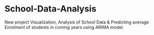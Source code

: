 # School-Data-Analysis
New project
Visualization, Analysis of School Data & Predicting average Enrolment of students in coming years using ARIMA model.
